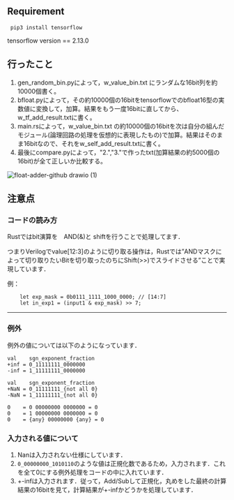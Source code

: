 
## Requirement

` pip3 install tensorflow`

tensorflow version == 2.13.0 

## 行ったこと

1. gen_random_bin.pyによって，w_value_bin.txt にランダムな16bit列を約10000個書く。
2. bfloat.pyによって，その約10000個の16bitをtensorflowでのbfloat16型の実数値に変換して，加算。結果をもう一度16bitに直してから、w_tf_add_result.txtに書く。
3. main.rsによって，w_value_bin.txt の約10000個の16bitを次は自分の組んだモジュール(論理回路の処理を仮想的に表現したもの)で加算。結果はそのまま16bitなので、それをw_self_add_result.txtに書く。
4. 最後にcompare.pyによって，"2.","3."で作ったtxt(加算結果の約5000個の16bit)が全て正しいか比較する。


![float-adder-github drawio (1)](https://github.com/tai-calg/ResearchProject_floatadder/assets/62682789/3eae20c3-de9e-4929-9a7d-af6b243c23ac)



## 注意点

### コードの読み方

Rustではbit演算を　AND(&)と shiftを行うことで処理してます．

つまりVerilogでvalue[12:3]のように切り取る操作は，Rustでは”ANDマスクによって切り取りたいBitを切り取ったのちにShift(>>)でスライドさせる”ことで実現しています．

例：
```
    let exp_mask = 0b0111_1111_1000_0000; // [14:7]
    let in_exp1 = (input1 & exp_mask) >> 7; 
```


---
### 例外
例外の値については以下のようになっています．

```
val    sgn_exponent_fraction
+inf = 0_11111111_0000000
-inf = 1_11111111_0000000

val    sgn_exponent_fraction
+NaN = 0_11111111_{not all 0}
-NaN = 1_11111111_{not all 0}

0    = 0 00000000 0000000 = 0
0    = 1 00000000 0000000 = 0
0    = {any} 00000000 {any} = 0

```

### 入力される値について

1. Nanは入力されない仕様にしています．
2. `0_00000000_1010110`のような値は正規化数であるため，入力されます．これを全て0にする例外処理をコードの中に入れています．
3. +-infは入力されます．従って，Add/Subして正規化，丸めをした最終の計算結果の16bitを見て，計算結果が+-infかどうかを処理しています．
